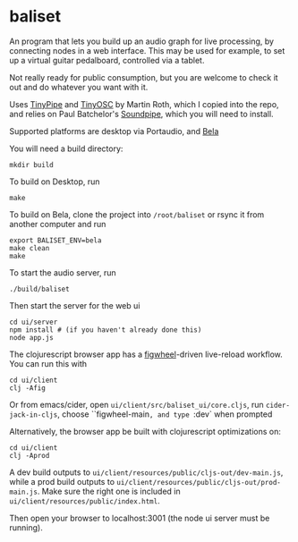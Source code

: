 # baliset
An program that lets you build up an audio graph for live processing, by connecting nodes in a web interface. This may be used for example, to set up a virtual guitar pedalboard, controlled via a tablet.

Not really ready for public consumption, but you are welcome to check it out and do whatever you want with it.

Uses [TinyPipe](https://github.com/mhroth/tinypipe) and [TinyOSC](https://github.com/mhroth/tinyosc) by Martin Roth, which I copied into the repo, and relies on Paul Batchelor's [Soundpipe](https://github.com/PaulBatchelor/Soundpipe), which you will need to install.

Supported platforms are desktop via Portaudio, and [Bela](bela.io)

You will need a build directory:
```
mkdir build
```

To build on Desktop, run
```
make
```

To build on Bela, clone the project into `/root/baliset` or rsync it from another computer and run
```
export BALISET_ENV=bela
make clean
make
```

To start the audio server, run
```
./build/baliset
```

Then start the server for the web ui
```
cd ui/server
npm install # (if you haven't already done this)
node app.js
```

The clojurescript browser app has a [figwheel](https://github.com/bhauman/figwheel-main)-driven live-reload workflow. You can run this with
```
cd ui/client
clj -Afig
```

Or from emacs/cider, open `ui/client/src/baliset_ui/core.cljs`, run `cider-jack-in-cljs`, choose ``figwheel-main`, and type `:dev` when prompted

Alternatively, the browser app be built with clojurescript optimizations on:
```
cd ui/client
clj -Aprod
```

A dev build outputs to `ui/client/resources/public/cljs-out/dev-main.js`, while a prod build outputs to `ui/client/resources/public/cljs-out/prod-main.js`. 
Make sure the right one is included in `ui/client/resources/public/index.html`.

Then open your browser to localhost:3001 (the node ui server must be running).
